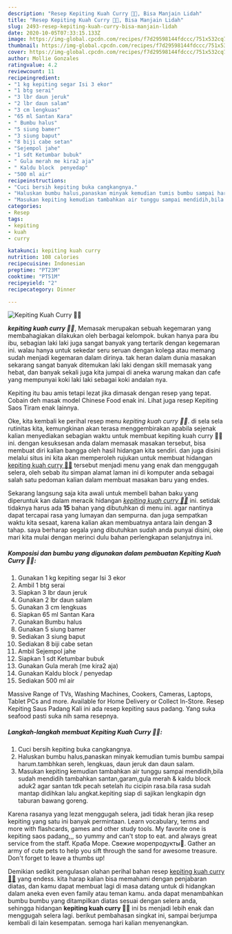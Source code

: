 ```yaml
---
description: "Resep Kepiting Kuah Curry 🦀🦀, Bisa Manjain Lidah"
title: "Resep Kepiting Kuah Curry 🦀🦀, Bisa Manjain Lidah"
slug: 2493-resep-kepiting-kuah-curry-bisa-manjain-lidah
date: 2020-10-05T07:33:15.133Z
image: https://img-global.cpcdn.com/recipes/f7d29598144fdccc/751x532cq70/kepiting-kuah-curry-🦀🦀-foto-resep-utama.jpg
thumbnail: https://img-global.cpcdn.com/recipes/f7d29598144fdccc/751x532cq70/kepiting-kuah-curry-🦀🦀-foto-resep-utama.jpg
cover: https://img-global.cpcdn.com/recipes/f7d29598144fdccc/751x532cq70/kepiting-kuah-curry-🦀🦀-foto-resep-utama.jpg
author: Mollie Gonzales
ratingvalue: 4.2
reviewcount: 11
recipeingredient:
- "1 kg kepiting segar Isi 3 ekor"
- "1 btg serai"
- "3 lbr daun jeruk"
- "2 lbr daun salam"
- "3 cm lengkuas"
- "65 ml Santan Kara"
- " Bumbu halus"
- "5 siung bamer"
- "3 siung baput"
- "8 biji cabe setan"
- "Sejempol jahe"
- "1 sdt Ketumbar bubuk"
- " Gula merah me kira2 aja"
- " Kaldu block  penyedap"
- "500 ml air"
recipeinstructions:
- "Cuci bersih kepiting buka cangkangnya."
- "Haluskan bumbu halus,panaskan minyak kemudian tumis bumbu sampai harum.tambhkan sereh, lengkuas, daun jeruk dan daun salam."
- "Masukan kepiting kemudian tambahkan air tunggu sampai mendidih,bila sudah mendidih tambahkan santan,garam,gula merah &amp; kaldu block aduk2 agar santan tdk pecah setelah itu cicipin rasa.bila rasa sudah mantap didihkan lalu angkat.kepiting siap di sajikan lengkapin dgn taburan bawang goreng."
categories:
- Resep
tags:
- kepiting
- kuah
- curry

katakunci: kepiting kuah curry 
nutrition: 108 calories
recipecuisine: Indonesian
preptime: "PT23M"
cooktime: "PT51M"
recipeyield: "2"
recipecategory: Dinner

---
```



![Kepiting Kuah Curry 🦀🦀](https://img-global.cpcdn.com/recipes/f7d29598144fdccc/751x532cq70/kepiting-kuah-curry-🦀🦀-foto-resep-utama.jpg)

<b><i>kepiting kuah curry 🦀🦀</i></b>, Memasak merupakan sebuah kegemaran yang membahagiakan dilakukan oleh berbagai kelompok. bukan hanya para ibu ibu, sebagian laki laki juga sangat banyak yang tertarik dengan kegemaran ini. walau hanya untuk sekedar seru seruan dengan kolega atau memang sudah menjadi kegemaran dalam dirinya. tak heran dalam dunia masakan sekarang sangat banyak ditemukan laki laki dengan skill memasak yang hebat, dan banyak sekali juga kita jumpai di aneka warung makan dan cafe yang mempunyai koki laki laki sebagai koki andalan nya.

Kepiting itu bau amis tetapi lezat jika dimasak dengan resep yang tepat. Cobain deh masak model Chinese Food enak ini. Lihat juga resep Kepiting Saos Tiram enak lainnya.

Oke, kita kembali ke perihal resep menu <i>kepiting kuah curry 🦀🦀</i>. di sela sela rutinitas kita, kemungkinan akan terasa menggembirakan apabila sejenak kalian menyediakan sebagian waktu untuk membuat kepiting kuah curry 🦀🦀 ini. dengan kesuksesan anda dalam memasak masakan tersebut, bisa membuat diri kalian bangga oleh hasil hidangan kita sendiri. dan juga disini melalui situs ini kita akan memperoleh rujukan untuk membuat hidangan <u>kepiting kuah curry 🦀🦀</u> tersebut menjadi menu yang enak dan menggugah selera, oleh sebab itu simpan alamat laman ini di komputer anda sebagai salah satu pedoman kalian dalam membuat masakan baru yang endes.


Sekarang langsung saja kita awali untuk membeli bahan baku yang diperuntuk kan dalam meracik hidangan <u><i>kepiting kuah curry 🦀🦀</i></u> ini. setidak tidaknya harus ada <b>15</b> bahan yang dibutuhkan di menu ini. agar nantinya dapat tercapai rasa yang lumayan dan sempurna. dan juga sempatkan waktu kita sesaat, karena kalian akan membuatnya antara lain dengan <b>3</b> tahap. saya berharap segala yang dibutuhkan sudah anda punyai disini, oke mari kita mulai dengan merinci dulu bahan perlengkapan selanjutnya ini.

<!--inarticleads1-->

##### Komposisi dan bumbu yang digunakan dalam pembuatan Kepiting Kuah Curry 🦀🦀:

1. Gunakan 1 kg kepiting segar Isi 3 ekor
1. Ambil 1 btg serai
1. Siapkan 3 lbr daun jeruk
1. Gunakan 2 lbr daun salam
1. Gunakan 3 cm lengkuas
1. Siapkan 65 ml Santan Kara
1. Gunakan  Bumbu halus
1. Gunakan 5 siung bamer
1. Sediakan 3 siung baput
1. Sediakan 8 biji cabe setan
1. Ambil Sejempol jahe
1. Siapkan 1 sdt Ketumbar bubuk
1. Gunakan  Gula merah (me kira2 aja)
1. Gunakan  Kaldu block / penyedap
1. Sediakan 500 ml air


Massive Range of TVs, Washing Machines, Cookers, Cameras, Laptops, Tablet PCs and more. Available for Home Delivery or Collect In-Store. Resep Kepiting Saus Padang Kali ini ada resep kepiting saus padang. Yang suka seafood pasti suka nih sama resepnya. 

<!--inarticleads2-->

##### Langkah-langkah membuat Kepiting Kuah Curry 🦀🦀:

1. Cuci bersih kepiting buka cangkangnya.
1. Haluskan bumbu halus,panaskan minyak kemudian tumis bumbu sampai harum.tambhkan sereh, lengkuas, daun jeruk dan daun salam.
1. Masukan kepiting kemudian tambahkan air tunggu sampai mendidih,bila sudah mendidih tambahkan santan,garam,gula merah &amp; kaldu block aduk2 agar santan tdk pecah setelah itu cicipin rasa.bila rasa sudah mantap didihkan lalu angkat.kepiting siap di sajikan lengkapin dgn taburan bawang goreng.


Karena rasanya yang lezat menggugah selera, jadi tidak heran jika resep kepiting yang satu ini banyak permintaan. Learn vocabulary, terms and more with flashcards, games and other study tools. My favorite one is kepiting saos padang,,, so yummy and can&#39;t stop to eat. and always great service from the staff. Краба Море. Свежие морепродукты🦀. Gather an army of cute pets to help you sift through the sand for awesome treasure. Don&#39;t forget to leave a thumbs up! 

Demikian sedikit pengulasan olahan perihal bahan resep <u>kepiting kuah curry 🦀🦀</u> yang endess. kita harap kalian bisa memahami dengan penjabaran diatas, dan kamu dapat membuat lagi di masa datang untuk di hidangkan dalam aneka even even family atau teman kamu. anda dapat menambahkan bumbu bumbu yang ditampilkan diatas sesuai dengan selera anda, sehingga hidangan <b>kepiting kuah curry 🦀🦀</b> ini bs menjadi lebih enak dan menggugah selera lagi. berikut pembahasan singkat ini, sampai berjumpa kembali di lain kesempatan. semoga hari kalian menyenangkan.
